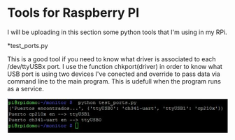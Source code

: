 # Tools for Raspberry PI

I will be uploading in this section some python tools that I'm using in my RPi.

*test_ports.py

This is a good tool if you need to know what driver is associated to each /dev/ttyUSBx port.
I use the function chkport(driver) in order to know what USB port is using two devices I've conected
and override to pass data via command line to the main program. This is udefull when the program runs as a service.

![alt text](https://raw.githubusercontent.com/janusHL/pvcontrol/master/tools/test_ports.jpg)

